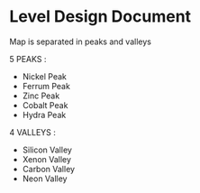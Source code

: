 # Level Design Document

Map is separated in peaks and valleys

5 PEAKS :
- Nickel Peak
- Ferrum Peak
- Zinc Peak
- Cobalt Peak
- Hydra Peak

4 VALLEYS :
- Silicon Valley
- Xenon Valley
- Carbon Valley
- Neon Valley
